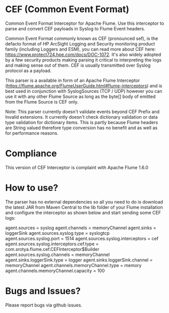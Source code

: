 # CEF (Common Event Format)
Common Event Format Interceptor for Apache Flume. Use this interceptor to parse and convert CEF payloads in Syslog to Flume Event headers.

Common Event Format commonly known as CEF (pronounced sef), is the defacto format of HP ArcSight Logging and Security monitoring product family (including Loggers and ESM), you can read more about CEF here: https://www.protect724.hpe.com/docs/DOC-1072. It's also widely adopted by a few security products making parsing it critical to interpreting the logs and making sense out of them. CEF is usually transmitted over Syslog protocol as a payload.

This parser is a available in form of an Apache Flume Interceptor (https://flume.apache.org/FlumeUserGuide.html#flume-interceptors) and is best used in conjunction with SyslogSources (TCP / UDP) however you can use it with any other Flume Source as long as the byte[] body of emitted from the Flume Source is CEF only.

Note: This parser currently doesn't validate events beyond CEF Prefix and Invalid extensions. It currently doesn't check dictionary validation or data type validation for dictionary items. This is partly because Flume headers are String valued therefore type conversion has no benefit and as well as for performance reasons.

# Compliance
This version of CEF Interceptor is complaint with Apache Flume 1.6.0

# How to use?
The parser has no external dependencies so all you need to do is download the latest JAR from Maven Central to the lib folder of your Flume installation and configure the interceptor as shown below and start sending some CEF logs:

agent.sources = syslog
agent.channels = memoryChannel
agent.sinks = loggerSink
agent.sources.syslog.type = syslogtcp
agent.sources.syslog.port = 1514
agent.sources.syslog.interceptors = cef
agent.sources.syslog.interceptors.cef.type = com.srotya.flume.cef.CEFInterceptor$Builder
agent.sources.syslog.channels = memoryChannel
agent.sinks.loggerSink.type = logger
agent.sinks.loggerSink.channel = memoryChannel
agent.channels.memoryChannel.type = memory
agent.channels.memoryChannel.capacity = 100

# Bugs and Issues?
Please report bugs via github issues.
